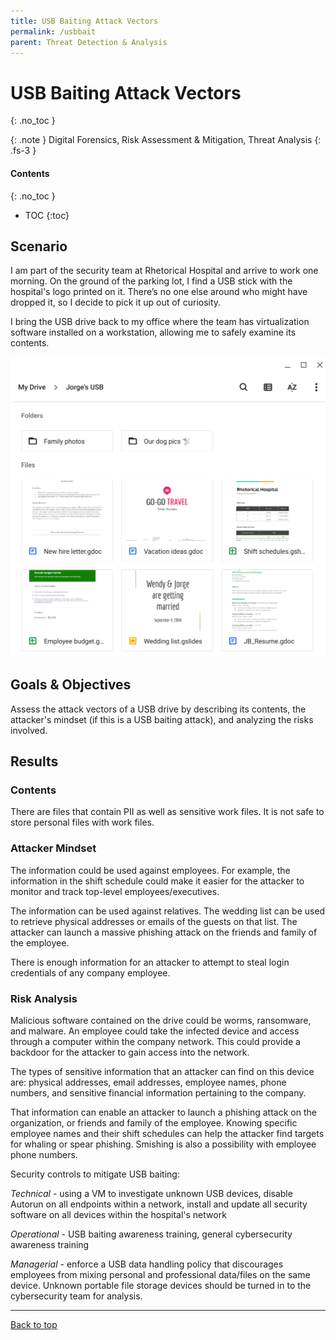 ```yaml
---
title: USB Baiting Attack Vectors
permalink: /usbbait
parent: Threat Detection & Analysis
---
```

# USB Baiting Attack Vectors
{: .no_toc }

{: .note }
Digital Forensics, Risk Assessment & Mitigation, Threat Analysis
{: .fs-3 }

#### Contents
{: .no_toc }
- TOC
{:toc}

## Scenario
I am part of the security team at Rhetorical Hospital and arrive to work one morning. On the ground of the parking lot, I find a USB stick with the hospital's logo printed on it. There’s no one else around who might have dropped it, so I decide to pick it up out of curiosity.

I bring the USB drive back to my office where the team has virtualization software installed on a workstation, allowing me to safely examine its contents.

![](/assets/images/usbcontents_crop.png)

## Goals & Objectives
Assess the attack vectors of a USB drive by describing its contents, the attacker's mindset (if this is a USB baiting attack), and analyzing the risks involved.

## Results

### Contents

There are files that contain PII as well as sensitive work files. It is not safe to store personal files with work files.

### Attacker Mindset

The information could be used against employees. For example, the information in the shift schedule could make it easier for the attacker to monitor and track top-level employees/executives.

The information can be used against relatives. The wedding list can be used to retrieve physical addresses or emails of the guests on that list. The attacker can launch a massive phishing attack on the friends and family of the employee.

There is enough information for an attacker to attempt to steal login credentials of any company employee.

### Risk Analysis

Malicious software contained on the drive could be worms, ransomware, and malware. An employee could take the infected device and access through a computer within the company network. This could provide a backdoor for the attacker to gain access into the network.

The types of sensitive information that an attacker can find on this device are: physical addresses, email addresses, employee names, phone numbers, and sensitive financial information pertaining to the company.

That information can enable an attacker to launch a phishing attack on the organization, or friends and family of the employee. Knowing specific employee names and their shift schedules can help the attacker find targets for whaling or spear phishing. Smishing is also a possibility with employee phone numbers.

Security controls to mitigate USB baiting:

*Technical* - using a VM to investigate unknown USB devices, disable Autorun on all endpoints within a network, install and update all security software on all devices within the hospital's network

*Operational* - USB baiting awareness training, general cybersecurity awareness training

*Managerial* - enforce a USB data handling policy that discourages employees from mixing personal and  professional data/files on the same device. Unknown portable file storage devices should be turned in to the cybersecurity team for analysis.

---

<a href="#top" id="back-to-top">Back to top</a>

